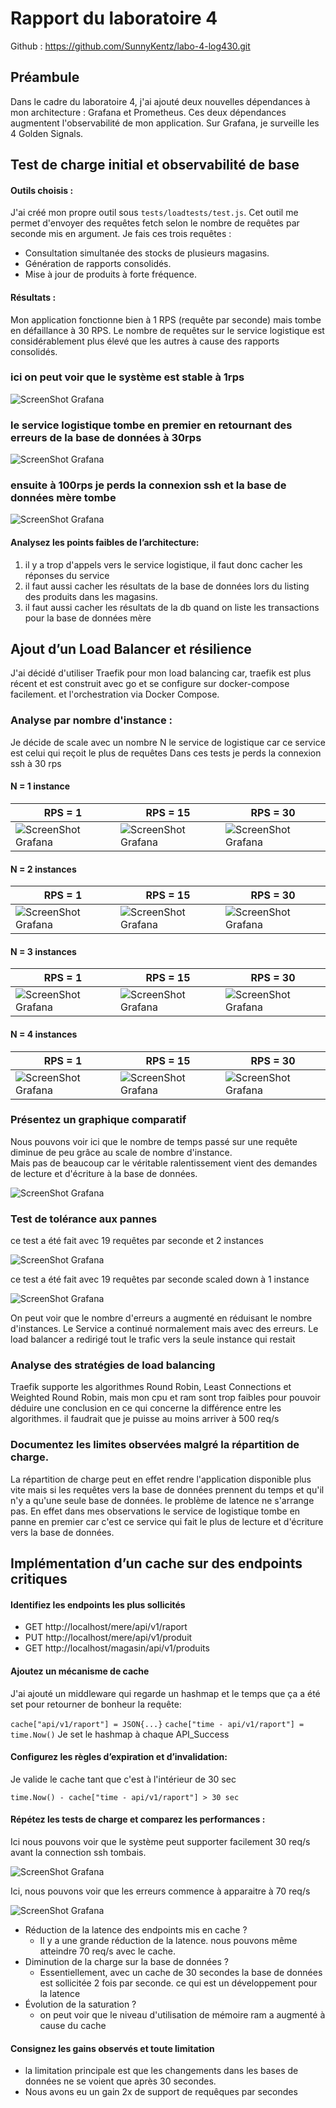 # Rapport du laboratoire 4

Github : https://github.com/SunnyKentz/labo-4-log430.git

## Préambule

Dans le cadre du laboratoire 4, j'ai ajouté deux nouvelles dépendances à mon architecture : Grafana et Prometheus.
Ces deux dépendances augmentent l'observabilité de mon application.
Sur Grafana, je surveille les 4 Golden Signals.

## Test de charge initial et observabilité de base

#### Outils choisis : 
J'ai créé mon propre outil sous `tests/loadtests/test.js`. Cet outil me permet d'envoyer des requêtes fetch selon le nombre de requêtes par seconde mis en argument. Je fais ces trois requêtes :
- Consultation simultanée des stocks de plusieurs magasins.
- Génération de rapports consolidés.
- Mise à jour de produits à forte fréquence.

#### Résultats :
Mon application fonctionne bien à 1 RPS (requête par seconde) mais tombe en défaillance à 30 RPS. Le nombre de requêtes sur le service logistique est considérablement plus élevé que les autres à cause des rapports consolidés.

### ici on peut voir que le système est stable à 1rps
![ScreenShot Grafana](./imgs/1rps.png)

### le service logistique tombe en premier en retournant des erreurs de la base de données à 30rps
![ScreenShot Grafana](./imgs/30rps.png)

### ensuite à 100rps je perds la connexion ssh et la base de données mère tombe
![ScreenShot Grafana](./imgs/100rps.png)

#### Analysez les points faibles de l’architecture:

1. il y a trop d'appels vers le service logistique, il faut donc cacher les réponses du service
2. il faut aussi cacher les résultats de la base de données lors du listing des produits dans les magasins.
3. il faut aussi cacher les résultats de la db quand on liste les transactions pour la base de données mère

## Ajout d’un Load Balancer et résilience

J'ai décidé d'utiliser Traefik pour mon load balancing car, traefik est plus récent et est construit avec go et se configure sur docker-compose facilement. et l'orchestration via Docker Compose.

### Analyse par nombre d'instance :
Je décide de scale avec un nombre N le service de logistique car ce service est celui qui reçoit le plus de requêtes
Dans ces tests je perds la connexion ssh à 30 rps

#### N = 1 instance

| RPS = 1 | RPS = 15 | RPS = 30 |
|---------|----------|----------|
| ![ScreenShot Grafana](./imgs/1rps-load.png) | ![ScreenShot Grafana](./imgs/15rps-load.png) | ![ScreenShot Grafana](./imgs/30rps-load.png) |

#### N = 2 instances

| RPS = 1 | RPS = 15 | RPS = 30 |
|---------|----------|----------|
| ![ScreenShot Grafana](./imgs/1rps-load-2.png) | ![ScreenShot Grafana](./imgs/15rps-load-2.png) | ![ScreenShot Grafana](./imgs/30rps-load-2.png) |

#### N = 3 instances

| RPS = 1 | RPS = 15 | RPS = 30 |
|---------|----------|----------|
| ![ScreenShot Grafana](./imgs/1rps-load-3.png) | ![ScreenShot Grafana](./imgs/15rps-load-3.png) | ![ScreenShot Grafana](./imgs/30rps-load-3.png) |

#### N = 4 instances

| RPS = 1 | RPS = 15 | RPS = 30 |
|---------|----------|----------|
| ![ScreenShot Grafana](./imgs/1rps-load-4.png) | ![ScreenShot Grafana](./imgs/15rps-load-4.png) | ![ScreenShot Grafana](./imgs/30rps-load-4.png) |

### Présentez un graphique comparatif

Nous pouvons voir ici que le nombre de temps passé sur une requête diminue de peu grâce au scale de nombre d'instance. <br/>
Mais pas de beaucoup car le véritable ralentissement vient des demandes de lecture et d'écriture à la base de données.

![ScreenShot Grafana](./imgs/chart.png)

### Test de tolérance aux pannes

ce test a été fait avec 19 requêtes par seconde et 2 instances 

![ScreenShot Grafana](./imgs/resilience2.png)

ce test a été fait avec 19 requêtes par seconde scaled down à 1 instance

![ScreenShot Grafana](./imgs/resilience1.png)

On peut voir que le nombre d'erreurs a augmenté en réduisant le nombre d'instances.
Le Service a continué normalement mais avec des erreurs.
Le load balancer a redirigé tout le trafic vers la seule instance qui restait

### Analyse des stratégies de load balancing

Traefik supporte les algorithmes Round Robin, Least Connections et Weighted Round Robin, mais mon cpu et ram sont trop faibles pour pouvoir déduire une conclusion en ce qui concerne la différence entre les algorithmes.
il faudrait que je puisse au moins arriver à 500 req/s

### Documentez les limites observées malgré la répartition de charge.

La répartition de charge peut en effet rendre l'application disponible plus vite mais si les requêtes vers la base de données prennent du temps et qu'il n'y a qu'une seule base de données. le problème de latence ne s'arrange pas.
En effet dans mes observations le service de logistique tombe en panne en premier car c'est ce service qui fait le plus de lecture et d'écriture vers la base de données.

## Implémentation d’un cache sur des endpoints critiques

#### Identifiez les endpoints les plus sollicités
 - GET http://localhost/mere/api/v1/raport
 - PUT http://localhost/mere/api/v1/produit
 - GET http://localhost/magasin/api/v1/produits

 #### Ajoutez un mécanisme de cache 

 J'ai ajouté un middleware qui regarde un hashmap et le temps que ça a été set pour retourner de bonheur la requête:

 `cache["api/v1/raport"] = JSON{...}`
 `cache["time - api/v1/raport"] = time.Now()`
 Je set le hashmap à chaque API_Success

#### Configurez les règles d’expiration et d’invalidation: 

Je valide le cache tant que c'est à l'intérieur de 30 sec

`time.Now() - cache["time - api/v1/raport"] > 30 sec`

#### Répétez les tests de charge et comparez les performances :

Ici nous pouvons voir que le système peut supporter facilement 30 req/s avant la connection ssh tombais.

![ScreenShot Grafana](./imgs/cache1.png)

Ici, nous pouvons voir que les erreurs commence à apparaitre à 70 req/s

![ScreenShot Grafana](./imgs/cache2.png)
- Réduction de la latence des endpoints mis en cache ?
    - Il y a une grande réduction de la latence. nous pouvons même atteindre 70 req/s avec le cache.
- Diminution de la charge sur la base de données ?
    - Essentiellement, avec un cache de 30 secondes la base de données est sollicitée 2 fois par seconde. ce qui est un développement pour la latence
- Évolution de la saturation ? 
    - on peut voir que le niveau d'utilisation de mémoire ram a augmenté à cause du cache

#### Consignez les gains observés et toute limitation
- la limitation principale est que les changements dans les bases de données ne se voient que après 30 secondes.
- Nous avons eu un gain 2x de support de requêques par secondes